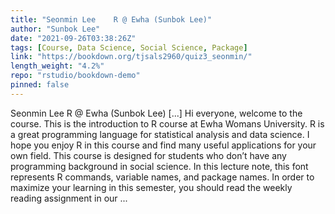 ```yaml
---
title: "Seonmin Lee    R @ Ewha (Sunbok Lee)"
author: "Sunbok Lee"
date: "2021-09-26T03:38:26Z"
tags: [Course, Data Science, Social Science, Package]
link: "https://bookdown.org/tjsals2960/quiz3_seonmin/"
length_weight: "4.2%"
repo: "rstudio/bookdown-demo"
pinned: false
---
```


Seonmin Lee R @ Ewha (Sunbok Lee) [...] Hi everyone, welcome to the course. This is the introduction to R course at Ewha Womans University. R is a great programming language for statistical analysis and data science. I hope you enjoy R in this course and find many useful applications for your own field. This course is designed for students who don’t have any programming background in social science. In this lecture note, this font represents R commands, variable names, and package names. In order to maximize your learning in this semester, you should read the weekly reading assignment in our ...
